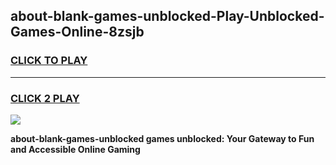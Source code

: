 
## about-blank-games-unblocked-Play-Unblocked-Games-Online-8zsjb
<h3>
<a href="https://premium76.site?title=about-blank-games-unblocked&ref=25A">CLICK TO PLAY</a></h3>
<hr>

<h3>
<a href="https://premium76.site?title=about-blank-games-unblocked&ref=25A">CLICK 2 PLAY</a>
  
</h3>

<a href="https://premium76.site?title=about-blank-games-unblocked&ref=25A"><img src="https://clearcache.store/games.png"></a>


**about-blank-games-unblocked games unblocked: Your Gateway to Fun and Accessible Online Gaming**
